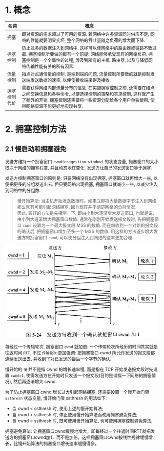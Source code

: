 # 1. 概念

| 名词 | 概念 |
| --- | --- | 
| 拥塞 |  即对资源的需求超过了可用的资源. 若网络中许多资源同时供应不足, 网络的性能就要明显变坏, 整个网络的吞吐量随之负荷的增大而下降. |
| 拥塞控制 | 防止过多的数据注入到网络中, 这样可以使网络中的路由器或链路不致过载. 拥塞控制所要做的都有一个前提: 网络能够承受现有的网络负荷. 拥塞控制是一个全局性的过程, 涉及到所有的主机, 路由器, 以及与降低网络传输性能有关的所有因素. |
| 流量控制 | 指点对点通信量的控制, 是端到端的问题, 流量控制所要做的就是抑制发送端发送数据的速率, 以便使接收端来得及接收. |
| 拥塞控制代价 | 需要获得网络内部流量分布的信息. 在实施拥塞控制之前, 还需要在结点之间交换信息和各种命令, 以便选择控制的策略和实施控制, 这样就产生了额外的开销. 拥塞控制还需要将一些资源分配给各个用户单独使用, 使得网络资源不能更好地实现共享. |

# 2. 拥塞控制方法
## 2.1 慢启动和拥塞避免
发送方维持一个拥塞窗口 `cwnd(congestion window)` 的状态变量, 拥塞窗口的大小取决于网络的拥塞程度, 并且动态地在变化. 发送方让自己的发送窗口等于拥塞. 

发送方控制拥塞窗口的原则是: 只要网络没有出现拥塞, 拥塞窗口就再增大一些, 以便把更多的分组发送出去. 但只要网络出现拥塞, 拥塞窗口就减小一些, 以减少注入到网络中的分组数.

> 慢开始算法: 当主机开始发送数据时，如果立即将大量数据字节注入到网络, 那么就有可能引起网络拥塞, 因为现在并不清楚网络的负荷情况.   
因此, 较好的方法是先探测一下, 即由小到大逐渐增大发送窗口, 也就是说, 由小到大逐渐增大拥塞窗口数值. 通常在刚刚开始发送报文段时, 先把拥塞窗口 `cwnd` 设置为一个最大报文段 MSS 的数值. 而在每收到一个对新的报文段的确认后, 把拥塞窗口增加至多一个 MSS 的数值. 用这样的方法逐步增大发送方的拥塞窗口 `cwnd`, 可以使分组注入到网络的速率更加合理.

![](.tcp-congestion-control_images/35cc2697.png)

每经过一个传输轮次, 拥塞窗口 `cwnd` 就加倍. 一个传输轮次所经历的时间其实就是往返时间 `RTT`. 不过 `传输轮次` 更加强调: 把拥塞窗口 cwnd 所允许发送的报文段都连续发送出去, 并收到了对已发送的最后一个字节的确认.

慢开始的 `慢` 并不是指 cwnd 的增长速率慢, 而是指在 TCP 开始发送报文段时先设置 `cwnd=1`, 使得发送方在开始时只发送一个报文段(目的是试探一下网络的拥塞情况), 然后再逐渐增大 cwnd.

为了防止拥塞窗口 cwnd 增长过大引起网络拥塞, 还需要设置一个慢开始门限 `ssthresh` 状态变量, 慢开始门限 ssthresh 的用法如下:
- 当 cwnd < ssthresh 时, 使用上述的慢开始算法;
- 当 cwnd > ssthresh 时, 停止使用慢开始算法而改用拥塞避免算法;
- 当 cwnd = ssthresh 时, 既可使用慢开始算法, 也可使用拥塞控制避免算法;

拥塞避免算法: 让拥塞窗口cwnd缓慢地增大，即每经过一个往返时间RTT就把发送方的拥塞窗口cwnd加1，而不是加倍。这样拥塞窗口cwnd按线性规律缓慢增长，比慢开始算法的拥塞窗口增长速率缓慢得多。